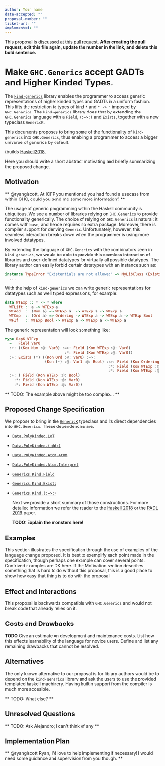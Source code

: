 ```yaml
---
author: Your name
date-accepted: ""
proposal-number: ""
ticket-url: ""
implemented: ""
---
```


This proposal is [discussed at this pull request](https://github.com/ghc-proposals/ghc-proposals/pull/0>).
**After creating the pull request, edit this file again, update the number in
the link, and delete this bold sentence.**

# Make `GHC.Generics` accept GADTs and Higher Kinded Types.

  The [`kind-generics`](https://hackage.haskell.org/package/kind-generics) library
enables the programmer to access generic representations of higher kinded
types and GADTs in a uniform fashion. This lifts the restriction to
types of kind `*` and `* -> *` imposed by `GHC.Generics`. The `kind-generics` library
does that by extending the `GHC.Generics` language with a `Field`, `(:=>:)` and `Exists`,
together with a new typeclass `GenericK`.

  This documents proposes to bring some of the functionality of `kind-generics`
into `GHC.Generics`, thus enabling a programmer to access a bigger universe of
generics by default.


  (builds [Haskell2018](https://victorcmiraldo.github.io/data/hask2018_draft.pdf),

Here you should write a short abstract motivating and briefly summarizing the
proposed change.


## Motivation

  ** @ryanglscott, At ICFP you mentioned you had found a usecase from within GHC;
  could you send me some more information? **

  The usage of generic programming within the Haskell community is ubiquitous.
We see a number of libraries relying on `GHC.Generics` to provide functionality
generically. The choice of relying on `GHC.Generics` is natural: it comes with
`base`, and hence requires no extra package. Moreover, there is compiler support
for deriving `Generic`. Unfortunately, however, this seamless interaction breaks
down when the programmer is using more involved datatypes.

  By extending the language of `GHC.Generics` with the combinators seen in
`kind-generics`, we would be able to provide this seamless interaction of libraries
and user-defined datatypes for virtually all possible datatypes. The library
author can easily forbid certain datatypes with an instance
such as:

```haskell
instance TypeError "Existentials are not allowed" => MyLibClass (Exists k f) x where
  ...
```

  With the help of `kind-generics` we can write generic representations for
datatypes such as well typed expressions, for example:

```haskell
data WTExp :: * -> * where
  WTLift :: a -> WTExp a
  WTAdd  :: (Num a) => WTExp a  -> WTExp a -> WTExp a
  WTCmp  :: (Ord a) => Ordering -> WTExp a -> WTExp a -> WTExp Bool
  WFIf   :: WTExp Bool -> WTExp a -> WTExp a -> WTExp a
```

  The generic representation will look something like:

```haskell
type RepK WTExp
  =   Field Var0
  :+: ((Kon Num :@: Var0) :=>: Field (Kon WTExp :@: Var0)
                           :*: Field (Kon WTExp :@: Var0))
  :+: Exists (*) ((Kon Ord :@: Var0) :=>:
                  (Kon (~) :@: Var1 :@: Bool) :=>: Field (Kon Ordering)
                                               :*: Field (Kon WTExp :@: Var0)
                                               :*: Field (Kon WTExp :@: Var0))
  :+: ( Field (Kon WTExp :@: Bool)
    :*: Field (Kon WTExp :@: Var0)
    :*: Field (Kon WTExp :@: Var0))
```

  ** TODO: The example above might be too complex... **

## Proposed Change Specification

We propose to bring in the [`GenericK`](https://hackage.haskell.org/package/kind-generics-0.4.0.0/docs/src/Generics.Kind.html#GenericK) typeclass and its direct dependencies
into `GHC.Generics`. These dependencies are:

* [`Data.PolyKinded.LoT`](https://hackage.haskell.org/package/kind-apply-0.3.2.0/docs/Data-PolyKinded.html#t:LoT)
* [`Data.PolyKinded.(:@@:)`](https://hackage.haskell.org/package/kind-apply-0.3.2.0/docs/Data-PolyKinded.html#t::-64--64-:)
* [`Data.PolyKinded.Atom.Atom`](https://hackage.haskell.org/package/kind-apply-0.3.2.0/docs/Data-PolyKinded-Atom.html#t:Atom)
* [`Data.PolyKinded.Atom.Interpret`](https://hackage.haskell.org/package/kind-apply-0.3.2.0/docs/Data-PolyKinded-Atom.html#t:Interpret)
* [`Generics.Kind.Field`](https://hackage.haskell.org/package/kind-generics-0.4.0.0/docs/Generics-Kind.html#t:Field)
* [`Generics.Kind.Exists`](https://hackage.haskell.org/package/kind-generics-0.4.0.0/docs/Generics-Kind.html#t:Exists)
* [`Generics.Kind.(:=>:)`](https://hackage.haskell.org/package/kind-generics-0.4.0.0/docs/Generics-Kind.html#t::-61--62-:)

  Next we provide a short summary of those constructions. For more detailed information
we refer the reader to the [Haskell 2018](https://victorcmiraldo.github.io/data/hask2018_draft.pdf) or the [PADL 2019](https://victorcmiraldo.github.io/data/padl2019.pdf) paper.

  **TODO: Explain the monsters here!**

## Examples

This section illustrates the specification through the use of examples of the
language change proposed. It is best to exemplify each point made in the
specification, though perhaps one example can cover several points. Contrived
examples are OK here. If the Motivation section describes something that is
hard to do without this proposal, this is a good place to show how easy that
thing is to do with the proposal.

## Effect and Interactions

  This proposal is backwards compatible with `GHC.Generics` and would not
break code that already relies on it.

## Costs and Drawbacks

  **TODO**
Give an estimate on development and maintenance costs. List how this effects
learnability of the language for novice users. Define and list any remaining
drawbacks that cannot be resolved.


## Alternatives

  The only known alternative to our proposal is for library authors would be
to depend on the `kind-generics` library and ask the users to use the provided
templated haskell machinery. Having builtin support from the compiler is much
more accesible.

  ** TODO: What else? **

## Unresolved Questions

  ** TODO: Ask Alejandro; I can't think of any **

## Implementation Plan

  ** @ryanglscott Ryan, I'd love to help implementing if necessary!
  I would need some guidance and supervision from you though. **

